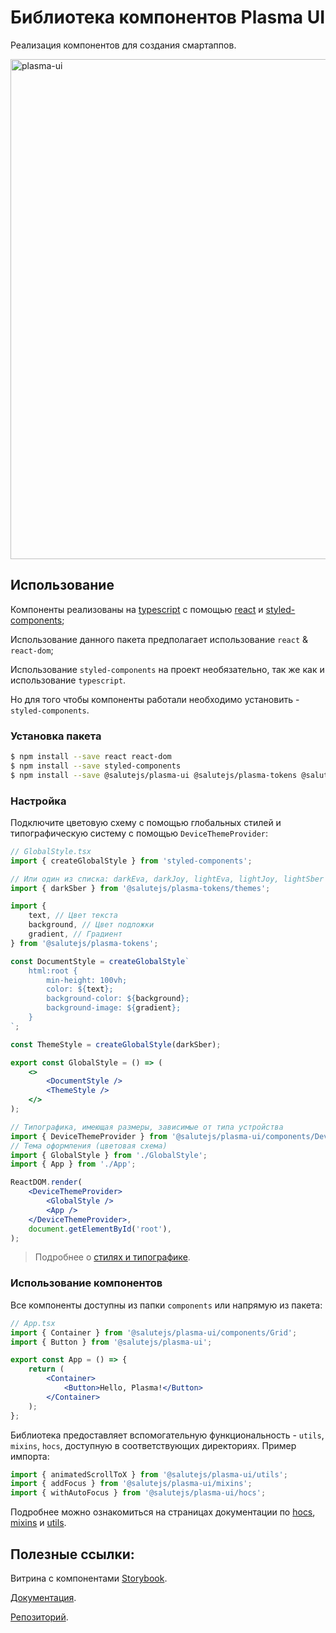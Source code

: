 # Библиотека компонентов Plasma UI

Реализация компонентов для создания смартаппов.

<p>
  <img width="800" src="https://user-images.githubusercontent.com/1813468/98609687-ea20fc80-22fe-11eb-8d84-cd26385f01ed.png" alt="plasma-ui" />
</p>

## Использование

Компоненты реализованы на [typescript](https://www.typescriptlang.org/) с помощью [react](https://reactjs.org/) и [styled-components](https://styled-components.com/);

Использование данного пакета предполагает использование `react` & `react-dom`;

Использование `styled-components` на проект необязательно, так же как и использование `typescript`.

Но для того чтобы компоненты работали необходимо установить - `styled-components`.

### Установка пакета

```bash
$ npm install --save react react-dom
$ npm install --save styled-components
$ npm install --save @salutejs/plasma-ui @salutejs/plasma-tokens @salutejs/plasma-icons
```

### Настройка

Подключите цветовую схему с помощью глобальных стилей и типографическую систему с помощью `DeviceThemeProvider`:

```jsx
// GlobalStyle.tsx
import { createGlobalStyle } from 'styled-components';

// Или один из списка: darkEva, darkJoy, lightEva, lightJoy, lightSber
import { darkSber } from '@salutejs/plasma-tokens/themes';

import {
    text, // Цвет текста
    background, // Цвет подложки
    gradient, // Градиент
} from '@salutejs/plasma-tokens';

const DocumentStyle = createGlobalStyle`
    html:root {
        min-height: 100vh;
        color: ${text};
        background-color: ${background};
        background-image: ${gradient};
    }
`;

const ThemeStyle = createGlobalStyle(darkSber);

export const GlobalStyle = () => (
    <>
        <DocumentStyle />
        <ThemeStyle />
    </>
);
```

```jsx
// Типографика, имеющая размеры, зависимые от типа устройства
import { DeviceThemeProvider } from '@salutejs/plasma-ui/components/Device';
// Тема оформления (цветовая схема)
import { GlobalStyle } from './GlobalStyle';
import { App } from './App';

ReactDOM.render(
    <DeviceThemeProvider>
        <GlobalStyle />
        <App />
    </DeviceThemeProvider>,
    document.getElementById('root'),
);
```

> Подробнее о [стилях и типографике](https://github.com/salute-developers/plasma/tree/master/packages/plasma-tokens).

### Использование компонентов

Все компоненты доступны из папки `components` или напрямую из пакета:

```jsx
// App.tsx
import { Container } from '@salutejs/plasma-ui/components/Grid';
import { Button } from '@salutejs/plasma-ui';

export const App = () => {
    return (
        <Container>
            <Button>Hello, Plasma!</Button>
        </Container>
    );
};
```

Библиотека предоставляет вспомогательную функциональность - `utils`, `mixins`, `hocs`, доступную в соответствующих директориях.
Пример импорта:

```jsx
import { animatedScrollToX } from '@salutejs/plasma-ui/utils';
import { addFocus } from '@salutejs/plasma-ui/mixins';
import { withAutoFocus } from '@salutejs/plasma-ui/hocs';
```

Подробнее можно ознакомиться на страницах документации по [hocs](https://bit.ly/412n7fY), [mixins](https://bit.ly/44mQvQT) и [utils](https://bit.ly/3w0POwr).

## Полезные ссылки:

Витрина с компонентами [Storybook](https://master--5f96ec813d800900227e3b93.chromatic.com).

[Документация](https://bit.ly/36MIrA0).

[Репозиторий](https://github.com/salute-developers/plasma).
